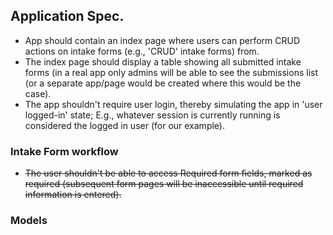 ## Application Spec.

- App should contain an index page where users can perform CRUD actions on intake forms (e.g., 'CRUD' intake forms) from. 
- The index page should display a table showing all submitted intake forms (in a real app only admins will be able to see the submissions list (or a separate app/page would be created where this would be the case).
- The app shouldn't require user login, thereby simulating the app in 'user logged-in' state;  E.g., whatever session is currently running is considered the logged in user (for our example).

### Intake Form workflow 

- ~~The user shouldn't be able to access Required form fields, marked as required (subsequent form pages will be inaccessible until required information is entered).~~


### Models



